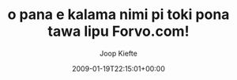 ---
title: 'o pana e kalama nimi pi toki pona tawa lipu Forvo.com!'
posts: 1
hash: 'Rk3lUCzX'
author: 'Joop Kiefte'
date: 2009-01-19T22:15:01+00:00
sources:
  - https://tokipona.yahoogroups.narkive.com/Rk3lUCzX
---